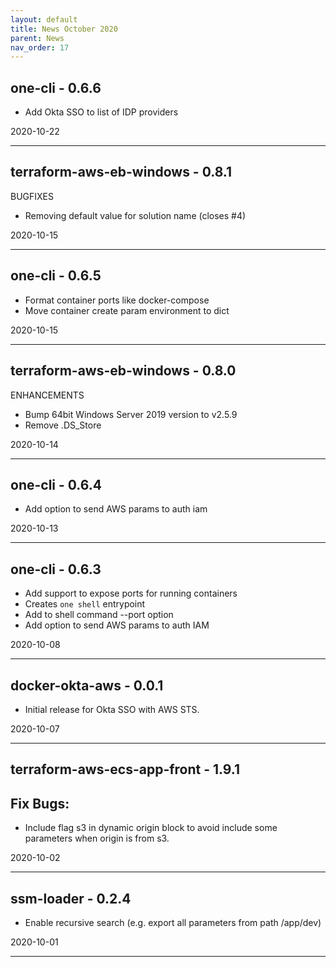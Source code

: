 ```yaml
---
layout: default
title: News October 2020
parent: News
nav_order: 17
---
```




## one-cli - 0.6.6
- Add Okta SSO to list of IDP providers

2020-10-22

---


## terraform-aws-eb-windows - 0.8.1
BUGFIXES
- Removing default value for solution name (closes #4)

2020-10-15

---


## one-cli - 0.6.5
- Format container ports like docker-compose
- Move container create param environment to dict

2020-10-15

---


## terraform-aws-eb-windows - 0.8.0
ENHANCEMENTS

- Bump 64bit Windows Server 2019 version to v2.5.9
- Remove .DS_Store

2020-10-14

---


## one-cli - 0.6.4
- Add option to send AWS params to auth iam

2020-10-13

---


## one-cli - 0.6.3
- Add support to expose ports for running containers
- Creates `one shell` entrypoint
- Add to shell command --port option
- Add option to send AWS params to auth IAM

2020-10-08

---


## docker-okta-aws - 0.0.1
- Initial release for Okta SSO with AWS STS.

2020-10-07

---


## terraform-aws-ecs-app-front - 1.9.1
## Fix Bugs:

- Include flag s3 in dynamic origin block to avoid include some parameters when origin is from s3.

2020-10-02

---


## ssm-loader - 0.2.4
- Enable recursive search (e.g. export all parameters from path /app/dev)

2020-10-01

---

